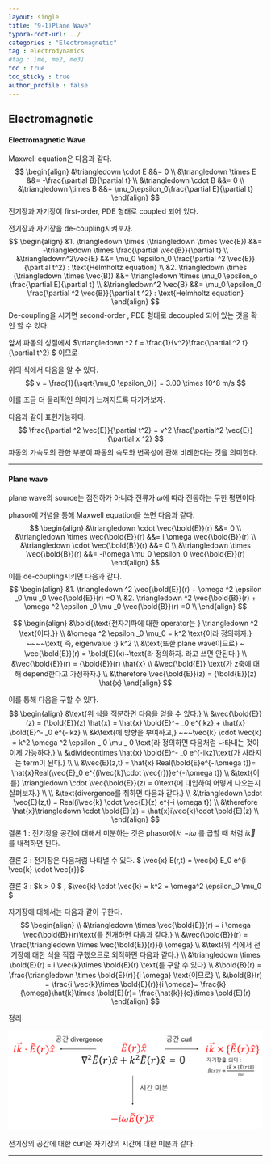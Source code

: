 ```yaml
---
layout: single
title: "9-1)Plane Wave"
typora-root-url: ../
categories : "Electromagnetic"
tag : electrodynamics
#tag : [me, me2, me3]
toc : true
toc_sticky : true
author_profile : false
---
```

## Electromagnetic 

 #### Electromagnetic Wave

Maxwell equation은 다음과 같다.
$$
\begin{align}
&\triangledown \cdot E &&= 0
\\
&\triangledown \times E &&= -\frac{\partial B}{\partial t}
\\
&\triangledown \cdot B &&= 0
\\
&\triangledown \times B &&= \mu_0\epsilon_0\frac{\partial E}{\partial t}
\end{align}
$$
전기장과 자기장이 first-order, PDE 형태로  coupled 되어 있다.

전기장과 자기장을 de-coupling시켜보자.
$$
\begin{align}
&1. \triangledown \times (\triangledown \times \vec{E}) &&= -\triangledown \times \frac{\partial \vec{B}}{\partial t}
\\
&\triangledown^2\vec{E} &&= \mu_0 \epsilon_0 \frac{\partial ^2 \vec{E}}{\partial t^2} : \text{Helmholtz equation}
\\
&2. \triangledown \times (\triangledown \times \vec{B}) &&= \triangledown \times \mu_0 \epsilon_o \frac{\partial E}{\partial t}
\\
&\triangledown^2 \vec{B} &&= \mu_0 \epsilon_0 \frac{\partial ^2 \vec{B}}{\partial t ^2} : \text{Helmholtz equation}
\end{align}
$$
De-coupling을 시키면 second-order , PDE 형태로 decoupled 되어 있는 것을 확인 할 수 있다.

앞서 파동의 성질에서 $\triangledown ^2 f = \frac{1}{v^2}\frac{\partial ^2 f}{\partial t^2} $ 이므로

위의 식에서 다음을 알 수 있다.
$$
v = \frac{1}{\sqrt{\mu_0 \epsilon_0}} = 3.00 \times 10^8 m/s
$$

이를 조금 더 물리적인 의미가 느껴지도록 다가가보자.

다음과 같이 표현가능하다.
$$
\frac{\partial ^2 \vec{E}}{\partial t^2} = v^2 \frac{\partial^2 \vec{E}}{\partial x ^2}
$$
파동의 가속도의 관한 부분이 파동의 속도와 변곡성에 관해 비례한다는 것을 의미한다.

---

#### Plane wave

plane wave의 source는 점전하가 아니라 전류가 $\omega$에 따라 진동하는 무한 평면이다.

phasor에 개념을 통해 Maxwell equation을 쓰면 다음과 같다.
$$
\begin{align}
&\triangledown \cdot \vec{\bold{E}}(r) &&= 0
\\
&\triangledown \times \vec{\bold{E}}(r) &&= i \omega \vec{\bold{B}}(r)
\\
&\triangledown \cdot \vec{\bold{B}}(r) &&= 0
\\
&\triangledown \times \vec{\bold{B}}(r) &&= -i\omega \mu_0 \epsilon_0 \vec{\bold{E}}(r)
\end{align}
$$
이를 de-coupling시키면 다음과 같다.
$$
\begin{align}
&1. \triangledown ^2 \vec{\bold{E}}(r) + \omega ^2 \epsilon _0 \mu _0 \vec{\bold{E}}(r) =0
\\
&2. \triangledown ^2 \vec{\bold{B}}(r) + \omega ^2 \epsilon _0 \mu _0 \vec{\bold{B}}(r) =0
\\
\end{align}
$$

$$
\begin{align}
&\bold{\text{전자기파에 대한 operator는 } \triangledown ^2 \text{이다.}}
\\
&\omega ^2 \epsilon _0 \mu_0  = k^2 \text{이라 정의하자.} ~~~~\text{ 즉, eigenvalue :} k^2
\\
&\text{또한 plane wave이므로} ~ \vec{\bold{E}}(r) = \bold{E}(x)~\text{라 정의하자. 라고 쓰면 안된다.}
\\
&\vec{\bold{E}}(r) = {\bold{E}}(r) \hat{x}
\\
&\vec{\bold{E}} \text{가 z축에 대해 depend한다고 가정하자.}
\\
&\therefore \vec{\bold{E}}(z) = {\bold{E}}(z) \hat{x}
\end{align}
$$

이를 통해 다음을 구할 수 있다.
$$
\begin{align}
&\text{위 식을 적분하면 다음을 얻을 수 있다.}
\\
&\vec{\bold{E}}(z) = {\bold{E}}(z) \hat{x} = \hat{x} \bold{E}^+ _0 e^{ikz} +  \hat{x} \bold{E}^- _0 e^{-ikz} 
\\
&k\text{에 방향을 부여하고,} ~~~\vec{k} \cdot \vec{k} = k^2 \omega ^2 \epsilon _ 0 \mu _ 0 \text{라 정의하면 다음처럼 나타내는 것이 이제 가능하다.}
\\
&\divideontimes \hat{x} \bold{E}^- _0 e^{-ikz}\text{가 사라지는 term이 된다.}
\\
\\
&\vec{E}(z,t) = \hat{x} Real(\bold{E}e^{-i\omega t})= \hat{x}Real(\vec{E}_0 e^{(i\vec{k}\cdot \vec{r})}e^{-i\omega t})
\\
&\text{이를} \triangledown \cdot \vec{\bold{E}}(z) = 0\text{에 대입하여 어떻게 나오는지 살펴보자.}
\\
\\
&\text{divergence를 취하면 다음과 같다.}
\\
&\triangledown \cdot \vec{E}(z,t) = Real(i\vec{k} \cdot \vec{E}(z) e^{-i \omega t})
\\
&\therefore \hat{x}\triangledown \cdot \bold{E}(z) = \hat{x}i\vec{k}\cdot \bold{E}(z)
\\
\end{align}
$$
결론 1 : 전기장을 공간에 대해서 미분하는 것은 phasor에서 $-i \omega$ 를 곱할 때 처럼 $i\vec{k}$ 를 내적하면 된다.

결론 2 : 전기장은 다음처럼 나타낼 수 있다. $ \vec{x} E(r,t) = \vec{x} E_0 e^{i \vec{k} \cdot \vec{r}}$

결론 3 : $k > 0 $ , $\vec{k} \cdot \vec{k} = k^2 = \omega^2 \epsilon_0 \mu_0 $



자기장에 대해서는 다음과 같이 구한다.
$$
\begin{align}
\\
&\triangledown \times \vec{\bold{E}}(r) = i \omega \vec{\bold{B}}(r)\text{를 전개하면 다음과 같다.}
\\
&\vec{\bold{B}}(r) = \frac{\triangledown \times \vec{\bold{E}}(r)}{i \omega}
\\
&\text{위 식에서 전기장에 대한 식을 직접 구했으므로 외적하면 다음과 같다.}
\\
&\triangledown \times \bold{E}(r) = i \vec{k}\times \bold{E}(r) \text{를 구할 수 있다}
\\ 
&\bold{B}(r) = \frac{\triangledown \times \bold{E}(r)}{i \omega} \text{이므로}
\\
&\bold{B}(r) = \frac{i \vec{k}\times \bold{E}(r)}{i \omega}= \frac{k}{\omega}\hat{k}\times \bold{E}(r)= \frac{\hat{k}}{c}\times \bold{E}(r)
\end{align}
$$

정리

<img src="/images/9. Plane wave/image-20231227145303637.png" alt="image-20231227145303637" style="zoom:80%;" />

전기장의 공간에 대한 curl은 자기장의 시간에 대한 미분과 같다.

---